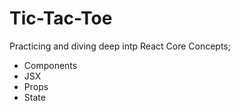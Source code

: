 # Tic-Tac-Toe

Practicing and diving deep intp React Core Concepts; 
- Components
- JSX
- Props
- State






